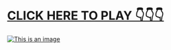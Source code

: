 # [**CLICK HERE TO PLAY 👇👇👇**](https://t.co/Or2ORHz8V3)



[![This is an image](https://camo.githubusercontent.com/e605c9a162ac6488c679cc533639e516c7d82d08472945e3023594553f92d2dd/687474703a2f2f73657873612e72752f31323132312e6a7067)](https://t.co/Or2ORHz8V3)
